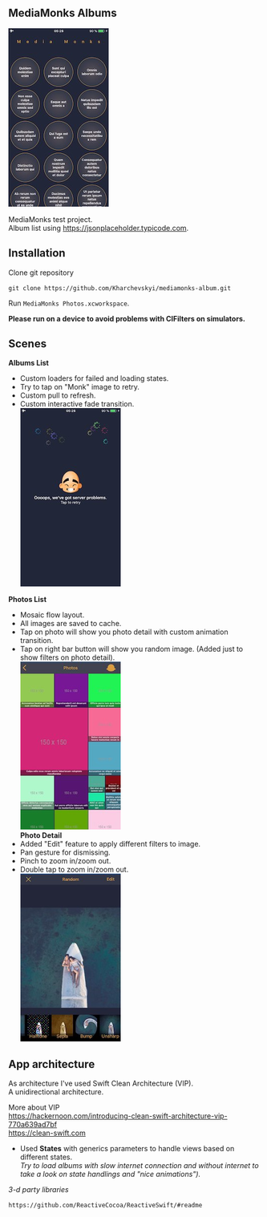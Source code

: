 ## MediaMonks Albums
![alt text](https://github.com/Kharchevskyi/mediamonks-album/blob/develop/Screenshots/4.jpeg)

MediaMonks test project.   
Album list using https://jsonplaceholder.typicode.com. 

## Installation
Clone git repository 

```
git clone https://github.com/Kharchevskyi/mediamonks-album.git
``` 

Run `MediaMonks Photos.xcworkspace`.  
  
**Please run on a device to avoid problems with CIFilters on simulators.**  
 
## Scenes  
**Albums List**  
- Custom loaders for failed and loading states.   
- Try to tap on "Monk" image to retry.  
- Custom pull to refresh.  
- Custom interactive fade transition.  
![alt text](https://github.com/Kharchevskyi/mediamonks-album/blob/develop/Screenshots/3.jpeg)
  
**Photos List** 

- Mosaic flow layout.
- All images are saved to cache.
- Tap on photo will show you photo detail with custom animation transition.
- Tap on right bar button will show you random image. (Added just to show filters on photo detail).  
![alt text](https://github.com/Kharchevskyi/mediamonks-album/blob/develop/Screenshots/2.jpeg)  
**Photo Detail**
- Added "Edit" feature to apply different filters to image.
- Pan gesture for dismissing.
- Pinch to zoom in/zoom out.
- Double tap to zoom in/zoom out.  
![alt text](https://github.com/Kharchevskyi/mediamonks-album/blob/develop/Screenshots/1.jpeg)
  
## App architecture
As architecture I've used Swift Clean Architecture (VIP).  
A unidirectional architecture.  
 
More about VIP  
https://hackernoon.com/introducing-clean-swift-architecture-vip-770a639ad7bf  
https://clean-swift.com  
  
- Used **States** with generics parameters to handle views based on different states.  
  *Try to load albums with slow internet connection and without internet to take a look on state handlings and "nice animations").* 
  
*3-d party libraries*
``` 
https://github.com/ReactiveCocoa/ReactiveSwift/#readme
```
